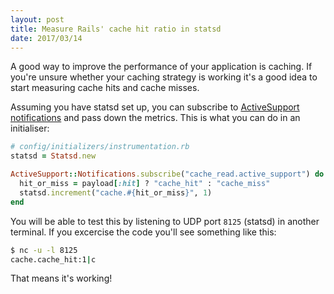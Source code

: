 ```yaml
---
layout: post
title: Measure Rails' cache hit ratio in statsd
date: 2017/03/14
---
```


A good way to improve the performance of your application is caching. If you're
unsure whether your caching strategy is working it's a good idea to start measuring
cache hits and cache misses.

Assuming you have statsd set up, you can subscribe to [ActiveSupport notifications][as-not] and
pass down the metrics. This is what you can do in an initialiser:

```ruby
# config/initializers/instrumentation.rb
statsd = Statsd.new

ActiveSupport::Notifications.subscribe("cache_read.active_support") do |_name, _start, _finish, _id, payload|
  hit_or_miss = payload[:hit] ? "cache_hit" : "cache_miss"
  statsd.increment("cache.#{hit_or_miss}", 1)
end
```

You will be able to test this by listening to UDP port `8125` (statsd) in another
terminal. If you excercise the code you'll see something like this:

```sh
$ nc -u -l 8125
cache.cache_hit:1|c
```

That means it's working!

[as-not]: http://guides.rubyonrails.org/active_support_instrumentation.html
